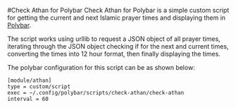 #Check Athan for Polybar
Check Athan for Polybar is a simple custom script for getting the current and
next Islamic prayer times and displaying them in
[Polybar](https://github.com/jaagr/polybar).

The script works using urllib to request a JSON object of all prayer times,
iterating through the JSON object checking if for the next and current times,
converting the times into 12 hour format, then finally displaying the times. 

The polybar configuration for this script can be as shown below:

```
[module/athan]                                                                  
type = custom/script                                                            
exec = ~/.config/polybar/scripts/check-athan/check-athan         
interval = 60  

```
